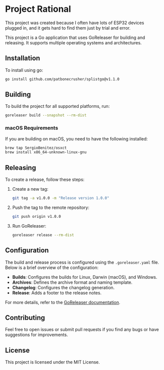 # Project Rational

This project was created because I often have lots of ESP32 devices plugged in, and it gets hard to find them just by trial and error.

This project is a Go application that uses GoReleaser for building and releasing. It supports multiple operating systems and architectures.

## Installation

To install using go:

```sh
go install github.com/patbonecrusher/splistgo@v1.1.0
```

## Building

To build the project for all supported platforms, run:

```sh
goreleaser build --snapshot --rm-dist
```

### macOS Requirements

If you are building on macOS, you need to have the following installed:

```sh
brew tap SergioBenitez/osxct
brew install x86_64-unknown-linux-gnu
```

## Releasing

To create a release, follow these steps:

1. Create a new tag:

    ```sh
    git tag -a v1.0.0 -m "Release version 1.0.0"
    ```

2. Push the tag to the remote repository:

    ```sh
    git push origin v1.0.0
    ```

3. Run GoReleaser:

    ```sh
    goreleaser release --rm-dist
    ```

## Configuration

The build and release process is configured using the `.goreleaser.yaml` file. Below is a brief overview of the configuration:

- **Builds**: Configures the builds for Linux, Darwin (macOS), and Windows.
- **Archives**: Defines the archive format and naming template.
- **Changelog**: Configures the changelog generation.
- **Release**: Adds a footer to the release notes.

For more details, refer to the [GoReleaser documentation](https://goreleaser.com).

## Contributing

Feel free to open issues or submit pull requests if you find any bugs or have suggestions for improvements.

## License

This project is licensed under the MIT License.
